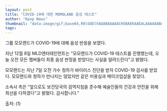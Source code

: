 ```yaml
---
layout: post
title: "COVID-19에 대한 MOMOLAND 음성 테스트"
author: "Kpop News"
thumbnail: "data:image/gif;base64,R0lGODlhAQABAAAAACH5BAEKAAEALAAAAAABAAEAAAICTAEAOw=="
tags: 
---
```



그룹 모모랜드가 COVID-19에 대해 음성 반응을 보였다.

지난 12월 8일 MLD엔터테인먼트는 "모모랜드가 COVID-19 테스트를 진행했는데, 오늘 오전 모든 멤버들이 최종 음성 판정을 받았다는 사실을 알려드린다"고 밝혔다.

모모랜드는 지난 7일 오전 가수 청하가 바이러스 진단을 받자 COVID-19 검사를 받았다. 모모랜드와 청하가 만나지는 않았지만 같은 미용실과 메이크업샵을 찾았다.

소속사 측은 "앞으로도 보건당국의 검역지침을 준수해 예술인들의 건강과 안전을 위해 최선을 다하겠다"고 밝혔다. 감사합니다."

출처: (1)